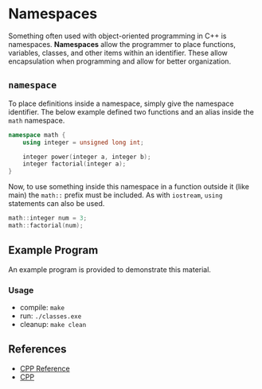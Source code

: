 # Namespaces

Something often used with object-oriented programming in C++ is namespaces. **Namespaces** allow the programmer to place functions, variables, classes, and other items within an identifier. These allow encapsulation when programming and allow for better organization.

## `namespace`

To place definitions inside a namespace, simply give the namespace identifier. The below example defined two functions and an alias inside the `math` namespace.

```C++
namespace math {
    using integer = unsigned long int;

    integer power(integer a, integer b);
    integer factorial(integer a);
}
```

Now, to use something inside this namespace in a function outside it (like main) the `math::` prefix must be included. As with `iostream`, `using` statements can also be used.

```C++
math::integer num = 3;
math::factorial(num);
```

## Example Program

An example program is provided to demonstrate this material.

### Usage
- compile: `make`
- run: `./classes.exe`
- cleanup: `make clean`

## References

- [CPP Reference](https://en.cppreference.com/)
- [CPP](https://www.cplusplus.com/doc/)

